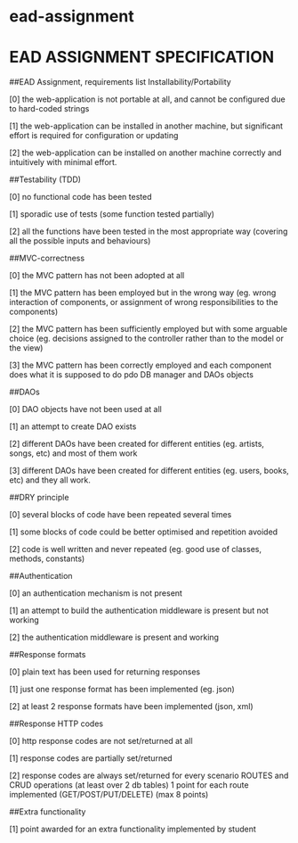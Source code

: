 # ead-assignment
EAD ASSIGNMENT SPECIFICATION
============================

##EAD Assignment, requirements list Installability/Portability  

[0] the web-application is not portable at all, and cannot be configured due to hard-coded strings 

[1] the web-application can be installed in another machine, but significant effort is required for configuration or updating

[2] the web-application can be installed on another machine correctly and intuitively with minimal effort.

##Testability (TDD)  

[0] no functional code has been tested

[1] sporadic use of tests (some function tested partially) 

[2] all the functions have been tested in the most appropriate way (covering all the possible inputs and behaviours)

##MVC-correctness  

[0] the MVC pattern has not been adopted at all 

[1] the MVC pattern has been employed but in the wrong way (eg. wrong interaction of components, or assignment of wrong responsibilities to the components) 

[2] the MVC pattern has been sufficiently employed but with some arguable choice (eg. decisions assigned to the controller rather than to the model or the view) 

[3] the MVC pattern has been correctly employed and each component does what it is supposed to do pdo DB manager and DAOs objects  

##DAOs

[0] DAO objects have not been used at all 

[1] an attempt to create DAO exists 

[2] different DAOs have been created for different entities (eg. artists, songs, etc) and most of them work 

[3] different DAOs have been created for different entities (eg. users, books, etc) and they all work. 

##DRY principle  

[0] several blocks of code have been repeated several times 

[1] some blocks of code could be better optimised and repetition avoided 

[2] code is well written and never repeated (eg. good use of classes, methods, constants)

##Authentication  

[0] an authentication mechanism is not present 

[1] an attempt to build the authentication middleware is present but not working 

[2] the authentication middleware is present and working 

##Response formats 

[0] plain text has been used for returning responses 

[1] just one response format has been implemented (eg. json) 

[2] at least 2 response formats have been implemented (json, xml) 

##Response HTTP codes  

[0] http response codes are not set/returned at all 

[1] response codes are partially set/returned 

[2] response codes are always set/returned for every scenario ROUTES and CRUD operations (at least over 2 db tables)  1 point for each route implemented (GET/POST/PUT/DELETE) (max 8 points) 

##Extra functionality 

[1] point awarded for an extra functionality implemented by student
